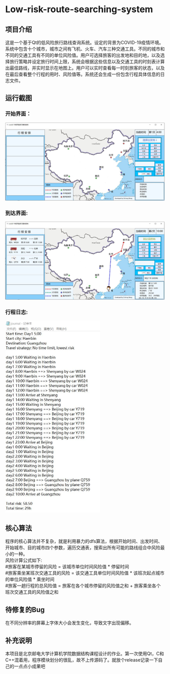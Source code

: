 # Low-risk-route-searching-system
## 项目介绍
这是一个基于Qt的低风险旅行路线查询系统。设定的背景为COVID-19疫情环境。系统中包含十个城市，城市之间有飞机、火车、汽车三种交通工具。不同的城市和不同的交通工具有不同的单位风险值。用户可选择旅客的出发地和目的地，以及选择旅行策略并设定旅行时间上限，系统会根据这些信息以及交通工具的时刻表计算出最佳路线，并实时显示在地图上。用户可以实时查看每一时刻旅客的状态，以及在最后查看整个行程的用时、风险值等。系统还会生成一份包含行程具体信息的日志文件。<br>
## 运行截图
### 开始界面：
 <img src="https://github.com/EricWang007/Low-risk-route-searching-system/blob/master/Begin-State1.JPG" width="800" /><br>
### 到达界面:
 <img src="https://github.com/EricWang007/Low-risk-route-searching-system/blob/master/Arrive-State1.JPG" width="800" /><br>
 ### 行程日志:
 <img src="https://github.com/EricWang007/Low-risk-route-searching-system/blob/master/journal1.JPG" width="300" /><br>
## 核心算法
程序的核心算法并不复杂，就是利用暴力的dfs算法，根据开始时间、出发时间、开始城市、目的城市四个参数，遍历交通表，搜索出所有可能的路线组合中风险最小的一种。<br>
风险计算公式如下:<br>
  #旅客在某城市停留的风险 = 该城市单位时间风险值 * 停留时间<br>
  #旅客乘坐某班次交通工具的风险 = 该交通工具单位时间风险值 * 该班次起点城市的单位风险值 * 乘坐时间<br> 
  #旅客一趟行程的总风险值 = 旅客在各个城市停留的风险值之和 + 旅客乘坐各个班次交通工具的风险值之和<br>
## 待修复的Bug
在不同分辨率的屏幕上字体大小会发生变化，导致文字出现偏移。
## 补充说明
本项目是北京邮电大学计算机学院数据结构课程设计的作业。第一次使用Qt，C和C++混着用，程序模块划分的很乱，故不上传源码了。就放个release记录一下自己的一点点小成果吧<br>
